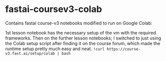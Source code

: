# fastai-coursev3-colab

Contains fastai course-v3 notebooks modified to run on Google Colab:

1st lesson notebook has the necessary setup of the vm with the required frameworks. 
Then on the further lesson notebooks; I switched to just using the Colab setup script after finding it on the course forum, which made the runtime setup pretty much easy and neat.
`!curl https://course-v3.fast.ai/setup/colab | bash`
